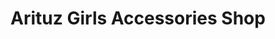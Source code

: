 ---
title: "Arituz Girls Accessories Shop"
url: /baguio/arituz-girls-accessories-shop/
shop: beauty
---